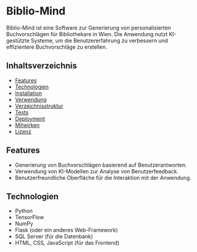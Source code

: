 # Biblio-Mind

Biblio-Mind ist eine Software zur Generierung von personalisierten Buchvorschlägen für Bibliothekare in Wien. Die Anwendung nutzt KI-gestützte Systeme, um die Benutzererfahrung zu verbessern und effizientere Buchvorschläge zu erstellen.

## Inhaltsverzeichnis

- [Features](#features)
- [Technologien](#technologien)
- [Installation](#installation)
- [Verwendung](#verwendung)
- [Verzeichnisstruktur](#verzeichnisstruktur)
- [Tests](#tests)
- [Deployment](#deployment)
- [Mitwirken](#mitwirken)
- [Lizenz](#lizenz)

## Features

- Generierung von Buchvorschlägen basierend auf Benutzerantworten.
- Verwendung von KI-Modellen zur Analyse von Benutzerfeedback.
- Benutzerfreundliche Oberfläche für die Interaktion mit der Anwendung.

## Technologien

- Python
- TensorFlow
- NumPy
- Flask (oder ein anderes Web-Framework)
- SQL Server (für die Datenbank)
- HTML, CSS, JavaScript (für das Frontend)
